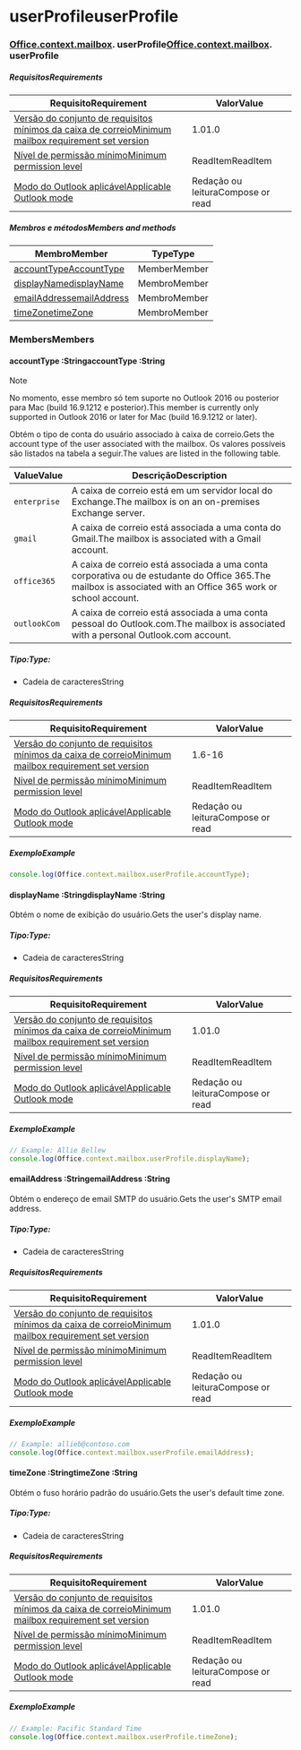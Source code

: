 
# <a name="userprofile"></a><span data-ttu-id="ddfd7-101">userProfile</span><span class="sxs-lookup"><span data-stu-id="ddfd7-101">userProfile</span></span>

### <span data-ttu-id="ddfd7-p101">[Office](Office.md)[.context](Office.context.md)[.mailbox](Office.context.mailbox.md). userProfile</span><span class="sxs-lookup"><span data-stu-id="ddfd7-p101">[Office](Office.md)[.context](Office.context.md)[.mailbox](Office.context.mailbox.md). userProfile</span></span>

##### <a name="requirements"></a><span data-ttu-id="ddfd7-104">Requisitos</span><span class="sxs-lookup"><span data-stu-id="ddfd7-104">Requirements</span></span>

|<span data-ttu-id="ddfd7-105">Requisito</span><span class="sxs-lookup"><span data-stu-id="ddfd7-105">Requirement</span></span>| <span data-ttu-id="ddfd7-106">Valor</span><span class="sxs-lookup"><span data-stu-id="ddfd7-106">Value</span></span>|
|---|---|
|[<span data-ttu-id="ddfd7-107">Versão do conjunto de requisitos mínimos da caixa de correio</span><span class="sxs-lookup"><span data-stu-id="ddfd7-107">Minimum mailbox requirement set version</span></span>](/office/dev/add-ins/reference/requirement-sets/outlook-api-requirement-sets)| <span data-ttu-id="ddfd7-108">1.0</span><span class="sxs-lookup"><span data-stu-id="ddfd7-108">1.0</span></span>|
|[<span data-ttu-id="ddfd7-109">Nível de permissão mínimo</span><span class="sxs-lookup"><span data-stu-id="ddfd7-109">Minimum permission level</span></span>](https://docs.microsoft.com/outlook/add-ins/understanding-outlook-add-in-permissions)| <span data-ttu-id="ddfd7-110">ReadItem</span><span class="sxs-lookup"><span data-stu-id="ddfd7-110">ReadItem</span></span>|
|[<span data-ttu-id="ddfd7-111">Modo do Outlook aplicável</span><span class="sxs-lookup"><span data-stu-id="ddfd7-111">Applicable Outlook mode</span></span>](https://docs.microsoft.com/outlook/add-ins/#extension-points)| <span data-ttu-id="ddfd7-112">Redação ou leitura</span><span class="sxs-lookup"><span data-stu-id="ddfd7-112">Compose or read</span></span>|

##### <a name="members-and-methods"></a><span data-ttu-id="ddfd7-113">Membros e métodos</span><span class="sxs-lookup"><span data-stu-id="ddfd7-113">Members and methods</span></span>

| <span data-ttu-id="ddfd7-114">Membro</span><span class="sxs-lookup"><span data-stu-id="ddfd7-114">Member</span></span> | <span data-ttu-id="ddfd7-115">Type</span><span class="sxs-lookup"><span data-stu-id="ddfd7-115">Type</span></span> |
|--------|------|
| [<span data-ttu-id="ddfd7-116">accountType</span><span class="sxs-lookup"><span data-stu-id="ddfd7-116">AccountType</span></span>](#accounttype-string) | <span data-ttu-id="ddfd7-117">Member</span><span class="sxs-lookup"><span data-stu-id="ddfd7-117">Member</span></span> |
| [<span data-ttu-id="ddfd7-118">displayName</span><span class="sxs-lookup"><span data-stu-id="ddfd7-118">displayName</span></span>](#displayname-string) | <span data-ttu-id="ddfd7-119">Membro</span><span class="sxs-lookup"><span data-stu-id="ddfd7-119">Member</span></span> |
| [<span data-ttu-id="ddfd7-120">emailAddress</span><span class="sxs-lookup"><span data-stu-id="ddfd7-120">emailAddress</span></span>](#emailaddress-string) | <span data-ttu-id="ddfd7-121">Membro</span><span class="sxs-lookup"><span data-stu-id="ddfd7-121">Member</span></span> |
| [<span data-ttu-id="ddfd7-122">timeZone</span><span class="sxs-lookup"><span data-stu-id="ddfd7-122">timeZone</span></span>](#timezone-string) | <span data-ttu-id="ddfd7-123">Membro</span><span class="sxs-lookup"><span data-stu-id="ddfd7-123">Member</span></span> |

### <a name="members"></a><span data-ttu-id="ddfd7-124">Members</span><span class="sxs-lookup"><span data-stu-id="ddfd7-124">Members</span></span>

####  <a name="accounttype-string"></a><span data-ttu-id="ddfd7-125">accountType :String</span><span class="sxs-lookup"><span data-stu-id="ddfd7-125">accountType :String</span></span>

> [!NOTE]
> <span data-ttu-id="ddfd7-126">No momento, esse membro só tem suporte no Outlook 2016 ou posterior para Mac (build 16.9.1212 e posterior).</span><span class="sxs-lookup"><span data-stu-id="ddfd7-126">This member is currently only supported in Outlook 2016 or later for Mac (build 16.9.1212 or later).</span></span>

<span data-ttu-id="ddfd7-127">Obtém o tipo de conta do usuário associado à caixa de correio.</span><span class="sxs-lookup"><span data-stu-id="ddfd7-127">Gets the account type of the user associated with the mailbox.</span></span> <span data-ttu-id="ddfd7-128">Os valores possíveis são listados na tabela a seguir.</span><span class="sxs-lookup"><span data-stu-id="ddfd7-128">The values are listed in the following table.</span></span>

| <span data-ttu-id="ddfd7-129">Value</span><span class="sxs-lookup"><span data-stu-id="ddfd7-129">Value</span></span> | <span data-ttu-id="ddfd7-130">Descrição</span><span class="sxs-lookup"><span data-stu-id="ddfd7-130">Description</span></span> |
|-------|-------------|
| `enterprise` | <span data-ttu-id="ddfd7-131">A caixa de correio está em um servidor local do Exchange.</span><span class="sxs-lookup"><span data-stu-id="ddfd7-131">The mailbox is on an on-premises Exchange server.</span></span> |
| `gmail` | <span data-ttu-id="ddfd7-132">A caixa de correio está associada a uma conta do Gmail.</span><span class="sxs-lookup"><span data-stu-id="ddfd7-132">The mailbox is associated with a Gmail account.</span></span> |
| `office365` | <span data-ttu-id="ddfd7-133">A caixa de correio está associada a uma conta corporativa ou de estudante do Office 365.</span><span class="sxs-lookup"><span data-stu-id="ddfd7-133">The mailbox is associated with an Office 365 work or school account.</span></span> |
| `outlookCom` | <span data-ttu-id="ddfd7-134">A caixa de correio está associada a uma conta pessoal do Outlook.com.</span><span class="sxs-lookup"><span data-stu-id="ddfd7-134">The mailbox is associated with a personal Outlook.com account.</span></span> |

##### <a name="type"></a><span data-ttu-id="ddfd7-135">Tipo:</span><span class="sxs-lookup"><span data-stu-id="ddfd7-135">Type:</span></span>

*   <span data-ttu-id="ddfd7-136">Cadeia de caracteres</span><span class="sxs-lookup"><span data-stu-id="ddfd7-136">String</span></span>

##### <a name="requirements"></a><span data-ttu-id="ddfd7-137">Requisitos</span><span class="sxs-lookup"><span data-stu-id="ddfd7-137">Requirements</span></span>

|<span data-ttu-id="ddfd7-138">Requisito</span><span class="sxs-lookup"><span data-stu-id="ddfd7-138">Requirement</span></span>| <span data-ttu-id="ddfd7-139">Valor</span><span class="sxs-lookup"><span data-stu-id="ddfd7-139">Value</span></span>|
|---|---|
|[<span data-ttu-id="ddfd7-140">Versão do conjunto de requisitos mínimos da caixa de correio</span><span class="sxs-lookup"><span data-stu-id="ddfd7-140">Minimum mailbox requirement set version</span></span>](/office/dev/add-ins/reference/requirement-sets/outlook-api-requirement-sets)| <span data-ttu-id="ddfd7-141">1.6</span><span class="sxs-lookup"><span data-stu-id="ddfd7-141">-16</span></span> |
|[<span data-ttu-id="ddfd7-142">Nível de permissão mínimo</span><span class="sxs-lookup"><span data-stu-id="ddfd7-142">Minimum permission level</span></span>](https://docs.microsoft.com/outlook/add-ins/understanding-outlook-add-in-permissions)| <span data-ttu-id="ddfd7-143">ReadItem</span><span class="sxs-lookup"><span data-stu-id="ddfd7-143">ReadItem</span></span>|
|[<span data-ttu-id="ddfd7-144">Modo do Outlook aplicável</span><span class="sxs-lookup"><span data-stu-id="ddfd7-144">Applicable Outlook mode</span></span>](https://docs.microsoft.com/outlook/add-ins/#extension-points)| <span data-ttu-id="ddfd7-145">Redação ou leitura</span><span class="sxs-lookup"><span data-stu-id="ddfd7-145">Compose or read</span></span>|

##### <a name="example"></a><span data-ttu-id="ddfd7-146">Exemplo</span><span class="sxs-lookup"><span data-stu-id="ddfd7-146">Example</span></span>

```js
console.log(Office.context.mailbox.userProfile.accountType);
```

####  <a name="displayname-string"></a><span data-ttu-id="ddfd7-147">displayName :String</span><span class="sxs-lookup"><span data-stu-id="ddfd7-147">displayName :String</span></span>

<span data-ttu-id="ddfd7-148">Obtém o nome de exibição do usuário.</span><span class="sxs-lookup"><span data-stu-id="ddfd7-148">Gets the user's display name.</span></span>

##### <a name="type"></a><span data-ttu-id="ddfd7-149">Tipo:</span><span class="sxs-lookup"><span data-stu-id="ddfd7-149">Type:</span></span>

*   <span data-ttu-id="ddfd7-150">Cadeia de caracteres</span><span class="sxs-lookup"><span data-stu-id="ddfd7-150">String</span></span>

##### <a name="requirements"></a><span data-ttu-id="ddfd7-151">Requisitos</span><span class="sxs-lookup"><span data-stu-id="ddfd7-151">Requirements</span></span>

|<span data-ttu-id="ddfd7-152">Requisito</span><span class="sxs-lookup"><span data-stu-id="ddfd7-152">Requirement</span></span>| <span data-ttu-id="ddfd7-153">Valor</span><span class="sxs-lookup"><span data-stu-id="ddfd7-153">Value</span></span>|
|---|---|
|[<span data-ttu-id="ddfd7-154">Versão do conjunto de requisitos mínimos da caixa de correio</span><span class="sxs-lookup"><span data-stu-id="ddfd7-154">Minimum mailbox requirement set version</span></span>](/office/dev/add-ins/reference/requirement-sets/outlook-api-requirement-sets)| <span data-ttu-id="ddfd7-155">1.0</span><span class="sxs-lookup"><span data-stu-id="ddfd7-155">1.0</span></span>|
|[<span data-ttu-id="ddfd7-156">Nível de permissão mínimo</span><span class="sxs-lookup"><span data-stu-id="ddfd7-156">Minimum permission level</span></span>](https://docs.microsoft.com/outlook/add-ins/understanding-outlook-add-in-permissions)| <span data-ttu-id="ddfd7-157">ReadItem</span><span class="sxs-lookup"><span data-stu-id="ddfd7-157">ReadItem</span></span>|
|[<span data-ttu-id="ddfd7-158">Modo do Outlook aplicável</span><span class="sxs-lookup"><span data-stu-id="ddfd7-158">Applicable Outlook mode</span></span>](https://docs.microsoft.com/outlook/add-ins/#extension-points)| <span data-ttu-id="ddfd7-159">Redação ou leitura</span><span class="sxs-lookup"><span data-stu-id="ddfd7-159">Compose or read</span></span>|

##### <a name="example"></a><span data-ttu-id="ddfd7-160">Exemplo</span><span class="sxs-lookup"><span data-stu-id="ddfd7-160">Example</span></span>

```js
// Example: Allie Bellew
console.log(Office.context.mailbox.userProfile.displayName);
```

####  <a name="emailaddress-string"></a><span data-ttu-id="ddfd7-161">emailAddress :String</span><span class="sxs-lookup"><span data-stu-id="ddfd7-161">emailAddress :String</span></span>

<span data-ttu-id="ddfd7-162">Obtém o endereço de email SMTP do usuário.</span><span class="sxs-lookup"><span data-stu-id="ddfd7-162">Gets the user's SMTP email address.</span></span>

##### <a name="type"></a><span data-ttu-id="ddfd7-163">Tipo:</span><span class="sxs-lookup"><span data-stu-id="ddfd7-163">Type:</span></span>

*   <span data-ttu-id="ddfd7-164">Cadeia de caracteres</span><span class="sxs-lookup"><span data-stu-id="ddfd7-164">String</span></span>

##### <a name="requirements"></a><span data-ttu-id="ddfd7-165">Requisitos</span><span class="sxs-lookup"><span data-stu-id="ddfd7-165">Requirements</span></span>

|<span data-ttu-id="ddfd7-166">Requisito</span><span class="sxs-lookup"><span data-stu-id="ddfd7-166">Requirement</span></span>| <span data-ttu-id="ddfd7-167">Valor</span><span class="sxs-lookup"><span data-stu-id="ddfd7-167">Value</span></span>|
|---|---|
|[<span data-ttu-id="ddfd7-168">Versão do conjunto de requisitos mínimos da caixa de correio</span><span class="sxs-lookup"><span data-stu-id="ddfd7-168">Minimum mailbox requirement set version</span></span>](/office/dev/add-ins/reference/requirement-sets/outlook-api-requirement-sets)| <span data-ttu-id="ddfd7-169">1.0</span><span class="sxs-lookup"><span data-stu-id="ddfd7-169">1.0</span></span>|
|[<span data-ttu-id="ddfd7-170">Nível de permissão mínimo</span><span class="sxs-lookup"><span data-stu-id="ddfd7-170">Minimum permission level</span></span>](https://docs.microsoft.com/outlook/add-ins/understanding-outlook-add-in-permissions)| <span data-ttu-id="ddfd7-171">ReadItem</span><span class="sxs-lookup"><span data-stu-id="ddfd7-171">ReadItem</span></span>|
|[<span data-ttu-id="ddfd7-172">Modo do Outlook aplicável</span><span class="sxs-lookup"><span data-stu-id="ddfd7-172">Applicable Outlook mode</span></span>](https://docs.microsoft.com/outlook/add-ins/#extension-points)| <span data-ttu-id="ddfd7-173">Redação ou leitura</span><span class="sxs-lookup"><span data-stu-id="ddfd7-173">Compose or read</span></span>|

##### <a name="example"></a><span data-ttu-id="ddfd7-174">Exemplo</span><span class="sxs-lookup"><span data-stu-id="ddfd7-174">Example</span></span>

```js
// Example: allieb@contoso.com
console.log(Office.context.mailbox.userProfile.emailAddress);
```

####  <a name="timezone-string"></a><span data-ttu-id="ddfd7-175">timeZone :String</span><span class="sxs-lookup"><span data-stu-id="ddfd7-175">timeZone :String</span></span>

<span data-ttu-id="ddfd7-176">Obtém o fuso horário padrão do usuário.</span><span class="sxs-lookup"><span data-stu-id="ddfd7-176">Gets the user's default time zone.</span></span>

##### <a name="type"></a><span data-ttu-id="ddfd7-177">Tipo:</span><span class="sxs-lookup"><span data-stu-id="ddfd7-177">Type:</span></span>

*   <span data-ttu-id="ddfd7-178">Cadeia de caracteres</span><span class="sxs-lookup"><span data-stu-id="ddfd7-178">String</span></span>

##### <a name="requirements"></a><span data-ttu-id="ddfd7-179">Requisitos</span><span class="sxs-lookup"><span data-stu-id="ddfd7-179">Requirements</span></span>

|<span data-ttu-id="ddfd7-180">Requisito</span><span class="sxs-lookup"><span data-stu-id="ddfd7-180">Requirement</span></span>| <span data-ttu-id="ddfd7-181">Valor</span><span class="sxs-lookup"><span data-stu-id="ddfd7-181">Value</span></span>|
|---|---|
|[<span data-ttu-id="ddfd7-182">Versão do conjunto de requisitos mínimos da caixa de correio</span><span class="sxs-lookup"><span data-stu-id="ddfd7-182">Minimum mailbox requirement set version</span></span>](/office/dev/add-ins/reference/requirement-sets/outlook-api-requirement-sets)| <span data-ttu-id="ddfd7-183">1.0</span><span class="sxs-lookup"><span data-stu-id="ddfd7-183">1.0</span></span>|
|[<span data-ttu-id="ddfd7-184">Nível de permissão mínimo</span><span class="sxs-lookup"><span data-stu-id="ddfd7-184">Minimum permission level</span></span>](https://docs.microsoft.com/outlook/add-ins/understanding-outlook-add-in-permissions)| <span data-ttu-id="ddfd7-185">ReadItem</span><span class="sxs-lookup"><span data-stu-id="ddfd7-185">ReadItem</span></span>|
|[<span data-ttu-id="ddfd7-186">Modo do Outlook aplicável</span><span class="sxs-lookup"><span data-stu-id="ddfd7-186">Applicable Outlook mode</span></span>](https://docs.microsoft.com/outlook/add-ins/#extension-points)| <span data-ttu-id="ddfd7-187">Redação ou leitura</span><span class="sxs-lookup"><span data-stu-id="ddfd7-187">Compose or read</span></span>|

##### <a name="example"></a><span data-ttu-id="ddfd7-188">Exemplo</span><span class="sxs-lookup"><span data-stu-id="ddfd7-188">Example</span></span>

```js
// Example: Pacific Standard Time
console.log(Office.context.mailbox.userProfile.timeZone);
```